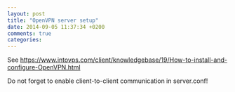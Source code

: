 ```yaml
---
layout: post
title: "OpenVPN server setup"
date: 2014-09-05 11:37:34 +0200
comments: true
categories: 
---
```


See https://www.intovps.com/client/knowledgebase/19/How-to-install-and-configure-OpenVPN.html

Do not forget to enable client-to-client communication in server.conf!

